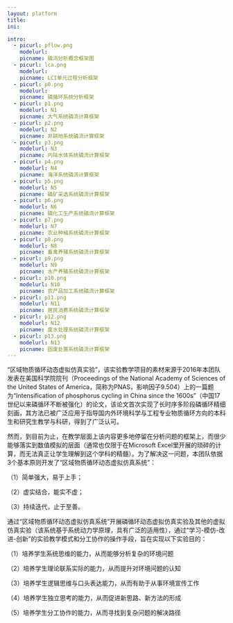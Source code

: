 ```yaml
---
layout: platform
title:
ini:

intro:
  - picurl: pflow.png
    modelurl: 
    picname: 磷流分析概念框架图
  - picurl: lca.png
    modelurl: 
    picname: LCI单元过程分析框架
  - picurl: p0.png
    modelurl: 
    picname: 磷循环系统分析框架
  - picurl: p1.png
    modelurl: N1
    picname: 大气系统磷流计算框架
  - picurl: p2.png
    modelurl: N2
    picname: 非耕地系统磷流计算框架
  - picurl: p3.png
    modelurl: N3
    picname: 内陆水体系统磷流计算框架
  - picurl: p4.png
    modelurl: N4
    picname: 海洋系统磷流计算框架
  - picurl: p5.png
    modelurl: N5
    picname: 磷矿采选系统磷流计算框架
  - picurl: p6.png
    modelurl: N6
    picname: 磷化工生产系统磷流计算框架
  - picurl: p7.png
    modelurl: N7
    picname: 农业种植系统磷流计算框架
  - picurl: p8.png
    modelurl: N8
    picname: 畜禽养殖系统磷流计算框架
  - picurl: p9.png
    modelurl: N9
    picname: 水产养殖系统磷流计算框架
  - picurl: p10.png
    modelurl: N10
    picname: 农产品加工系统磷流计算框架
  - picurl: p11.png
    modelurl: N11
    picname: 居民消费系统磷流计算框架
  - picurl: p12.png
    modelurl: N12
    picname: 废水处理系统磷流计算框架
  - picurl: p13.png
    modelurl: N13
    picname: 固废处置系统磷流计算框架
---
```


“区域物质循环动态虚拟仿真实验”，该实验教学项目的素材来源于2016年本团队发表在美国科学院院刊（Proceedings of the National Academy of Sciences of the United States of America，简称为PNAS，影响因子9.504）上的一篇题为“Intensification of phosphorus cycling in China since the 1600s”（中国17世纪以来磷循环不断被强化）的论文，该论文首次实现了长时序多阶段磷循环精细刻画，其方法已被广泛应用于指导国内外环境科学与工程专业物质循环方向的本科生和研究生教学与科研，得到了广泛认可。

然而，到目前为止，在教学层面上该内容更多地停留在分析问题的框架上，而很少能够落实到数值模拟的层面（通常也仅限于在Microsoft Excel里开展的琐碎的计算，而无法真正让学生理解到这个学科的精髓）。为了解决这一问题，本团队依据3个基本原则开发了“区域物质循环动态虚拟仿真系统”：

（1）简单强大，易于上手；

（2）虚实结合，能实不虚；

（3）持续迭代，止于至善。

通过“区域物质循环动态虚拟仿真系统”开展磷循环动态虚拟仿真实验及其他的虚拟仿真实验（该系统基于系统动力学原理，具有广泛的适用性），通过“学习-模仿-改进-创新”的实验教学模式和分工协作的操作手段，旨在实现以下实验目的：

（1）培养学生系统思维的能力，从而能够分析复杂的环境问题

（2）培养学生理论联系实际的能力，从而提升对环境问题的认知

（3）培养学生逻辑思维与口头表达能力，从而有助于从事环境宣传工作

（4）培养学生独立思考的能力，从而促进新思路、新方法的形成

（5）培养学生分工协作的能力，从而寻找到复杂问题的解决路径
